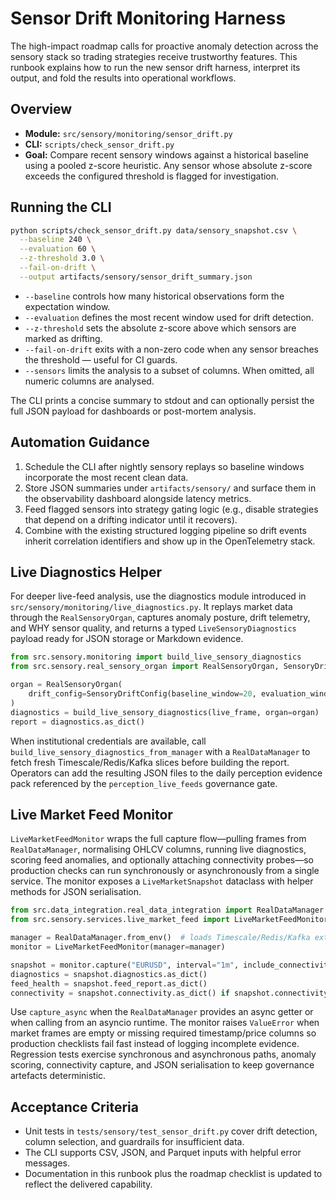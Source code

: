 # Sensor Drift Monitoring Harness

The high-impact roadmap calls for proactive anomaly detection across the sensory
stack so trading strategies receive trustworthy features.  This runbook explains
how to run the new sensor drift harness, interpret its output, and fold the
results into operational workflows.

## Overview

* **Module:** `src/sensory/monitoring/sensor_drift.py`
* **CLI:** `scripts/check_sensor_drift.py`
* **Goal:** Compare recent sensory windows against a historical baseline using a
  pooled z-score heuristic. Any sensor whose absolute z-score exceeds the
  configured threshold is flagged for investigation.

## Running the CLI

```bash
python scripts/check_sensor_drift.py data/sensory_snapshot.csv \
  --baseline 240 \
  --evaluation 60 \
  --z-threshold 3.0 \
  --fail-on-drift \
  --output artifacts/sensory/sensor_drift_summary.json
```

* `--baseline` controls how many historical observations form the expectation
  window.
* `--evaluation` defines the most recent window used for drift detection.
* `--z-threshold` sets the absolute z-score above which sensors are marked as
  drifting.
* `--fail-on-drift` exits with a non-zero code when any sensor breaches the
  threshold — useful for CI guards.
* `--sensors` limits the analysis to a subset of columns. When omitted, all
  numeric columns are analysed.

The CLI prints a concise summary to stdout and can optionally persist the full
JSON payload for dashboards or post-mortem analysis.

## Automation Guidance

1. Schedule the CLI after nightly sensory replays so baseline windows incorporate
   the most recent clean data.
2. Store JSON summaries under `artifacts/sensory/` and surface them in the
   observability dashboard alongside latency metrics.
3. Feed flagged sensors into strategy gating logic (e.g., disable strategies
   that depend on a drifting indicator until it recovers).
4. Combine with the existing structured logging pipeline so drift events inherit
   correlation identifiers and show up in the OpenTelemetry stack.

## Live Diagnostics Helper

For deeper live-feed analysis, use the diagnostics module introduced in
`src/sensory/monitoring/live_diagnostics.py`. It replays market data through the
`RealSensoryOrgan`, captures anomaly posture, drift telemetry, and WHY sensor
quality, and returns a typed `LiveSensoryDiagnostics` payload ready for JSON
storage or Markdown evidence.

```python
from src.sensory.monitoring import build_live_sensory_diagnostics
from src.sensory.real_sensory_organ import RealSensoryOrgan, SensoryDriftConfig

organ = RealSensoryOrgan(
    drift_config=SensoryDriftConfig(baseline_window=20, evaluation_window=8),
)
diagnostics = build_live_sensory_diagnostics(live_frame, organ=organ)
report = diagnostics.as_dict()
```

When institutional credentials are available, call
`build_live_sensory_diagnostics_from_manager` with a `RealDataManager` to fetch
fresh Timescale/Redis/Kafka slices before building the report. Operators can add
the resulting JSON files to the daily perception evidence pack referenced by the
`perception_live_feeds` governance gate.

## Live Market Feed Monitor

`LiveMarketFeedMonitor` wraps the full capture flow—pulling frames from
`RealDataManager`, normalising OHLCV columns, running live diagnostics, scoring
feed anomalies, and optionally attaching connectivity probes—so production
checks can run synchronously or asynchronously from a single service. The
monitor exposes a `LiveMarketSnapshot` dataclass with helper methods for JSON
serialisation.

```python
from src.data_integration.real_data_integration import RealDataManager
from src.sensory.services.live_market_feed import LiveMarketFeedMonitor

manager = RealDataManager.from_env()  # loads Timescale/Redis/Kafka extras
monitor = LiveMarketFeedMonitor(manager=manager)

snapshot = monitor.capture("EURUSD", interval="1m", include_connectivity=True)
diagnostics = snapshot.diagnostics.as_dict()
feed_health = snapshot.feed_report.as_dict()
connectivity = snapshot.connectivity.as_dict() if snapshot.connectivity else None
```

Use `capture_async` when the `RealDataManager` provides an async getter or when
calling from an asyncio runtime. The monitor raises `ValueError` when market
frames are empty or missing required timestamp/price columns so production
checklists fail fast instead of logging incomplete evidence. Regression tests
exercise synchronous and asynchronous paths, anomaly scoring, connectivity
capture, and JSON serialisation to keep governance artefacts deterministic.

## Acceptance Criteria

* Unit tests in `tests/sensory/test_sensor_drift.py` cover drift detection,
  column selection, and guardrails for insufficient data.
* The CLI supports CSV, JSON, and Parquet inputs with helpful error messages.
* Documentation in this runbook plus the roadmap checklist is updated to reflect
  the delivered capability.
